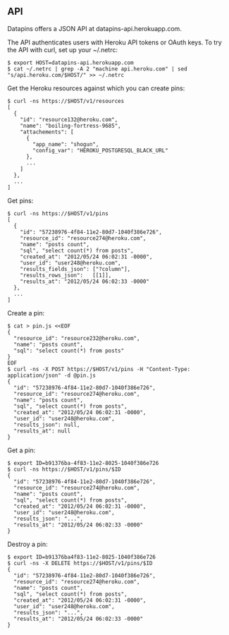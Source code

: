 ## API

Datapins offers a JSON API at datapins-api.herokuapp.com.

The API authenticates users with Heroku API tokens or OAuth keys. To try the API with curl, set up your ~/.netrc:

```console
$ export HOST=datapins-api.herokuapp.com
$ cat ~/.netrc | grep -A 2 "machine api.heroku.com" | sed "s/api.heroku.com/$HOST/" >> ~/.netrc
```

Get the Heroku resources against which you can create pins:

```console
$ curl -ns https://$HOST/v1/resources
[
  {
    "id": "resource132@heroku.com",
    "name": "boiling-fortress-9685",
    "attachements": [
      {
        "app_name": "shogun",
        "config_var": "HEROKU_POSTGRESQL_BLACK_URL"
      },
      ...
    ]
  },
  ...
]
```

Get pins:

```console
$ curl -ns https://$HOST/v1/pins
[
  {
    "id": "57238976-4f84-11e2-80d7-1040f386e726",
    "resource_id": "resource274@heroku.com",
    "name": "posts count",
    "sql", "select count(*) from posts",
    "created_at": "2012/05/24 06:02:31 -0000",
    "user_id": "user248@heroku.com",
    "results_fields_json": ["?column"],
    "results_rows_json":   [[1]],
    "results_at": "2012/05/24 06:02:33 -0000"
  },
  ...
]
```

Create a pin:

```console
$ cat > pin.js <<EOF
{
  "resource_id": "resource232@heroku.com",
  "name": "posts count",
  "sql": "select count(*) from posts"
}
EOF
$ curl -ns -X POST https://$HOST/v1/pins -H "Content-Type: application/json" -d @pin.js
{
  "id": "57238976-4f84-11e2-80d7-1040f386e726",
  "resource_id": "resource274@heroku.com",
  "name": "posts count",
  "sql", "select count(*) from posts",
  "created_at": "2012/05/24 06:02:31 -0000",
  "user_id": "user248@heroku.com",
  "results_json": null,
  "results_at": null
}
```

Get a pin:

```console
$ export ID=b91376ba-4f83-11e2-8025-1040f386e726
$ curl -ns https://$HOST/v1/pins/$ID
{
  "id": "57238976-4f84-11e2-80d7-1040f386e726",
  "resource_id": "resource274@heroku.com",
  "name": "posts count",
  "sql", "select count(*) from posts",
  "created_at": "2012/05/24 06:02:31 -0000",
  "user_id": "user248@heroku.com",
  "results_json": "...",
  "results_at": "2012/05/24 06:02:33 -0000"
}
```

Destroy a pin:

```console
$ export ID=b91376ba4f83-11e2-8025-1040f386e726
$ curl -ns -X DELETE https://$HOST/v1/pins/$ID
{
  "id": "57238976-4f84-11e2-80d7-1040f386e726",
  "resource_id": "resource274@heroku.com",
  "name": "posts count",
  "sql", "select count(*) from posts",
  "created_at": "2012/05/24 06:02:31 -0000",
  "user_id": "user248@heroku.com",
  "results_json": "...",
  "results_at": "2012/05/24 06:02:33 -0000"
}
```
